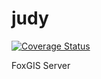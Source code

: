 # judy

[![Coverage Status](https://coveralls.io/repos/github/FoxGIS/judy/badge.svg?branch=master)](https://coveralls.io/github/FoxGIS/judy?branch=master)

FoxGIS Server

